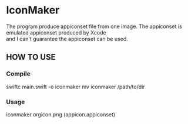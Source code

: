 #  IconMaker

The program produce appiconset file from one image.
The appiconset is emulated appiconset produced by Xcode  
and I can't guarantee the appiconset can be used.

## HOW TO USE
### Compile
swiftc main.swift -o iconmaker
mv iconmaker /path/to/dir

### Usage
iconmaker orgicon.png (appicon.appiconset)
